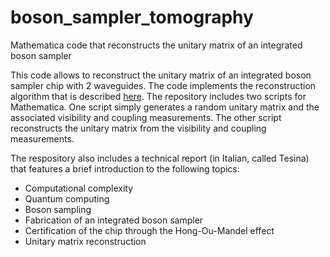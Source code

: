 # boson_sampler_tomography
Mathematica code that reconstructs the unitary matrix of an integrated boson sampler

This code allows to reconstruct the unitary matrix of an integrated boson sampler chip with 2 waveguides. The code implements the reconstruction algorithm that is described <a href="https://arxiv.org/pdf/1312.3080.pdf">here</a>. The repository includes two scripts for Mathematica. One script simply generates a random unitary matrix and the associated visibility and coupling measurements. The other script reconstructs the unitary matrix from the visibility and coupling measurements. 

The respository also includes a technical report (in Italian, called Tesina) that features a brief introduction to the following topics:

  - Computational complexity
  - Quantum computing
  - Boson sampling
  - Fabrication of an integrated boson sampler
  - Certification of the chip through the Hong-Ou-Mandel effect
  - Unitary matrix reconstruction
